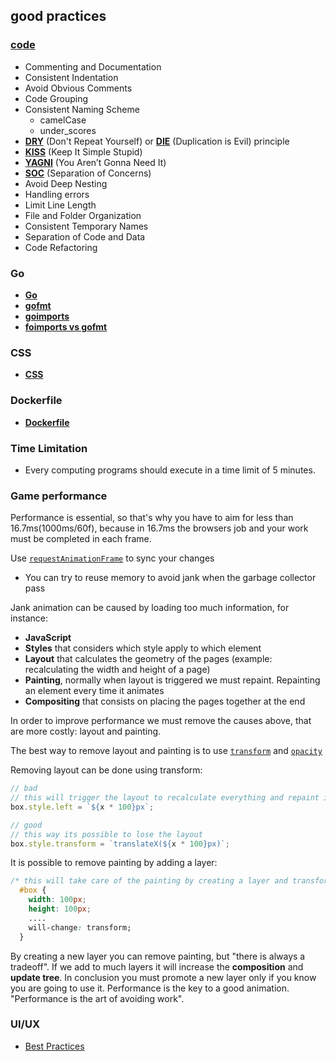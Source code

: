 ## good practices

### [code](https://code.tutsplus.com/tutorials/top-15-best-practices-for-writing-super-readable-code--net-8118)

- Commenting and Documentation
- Consistent Indentation
- Avoid Obvious Comments
- Code Grouping
- Consistent Naming Scheme
  - camelCase
  - under_scores
- [**DRY**](https://thefullstack.xyz/dry-yagni-kiss-tdd-soc-bdfu) (Don't Repeat Yourself) or [**DIE**](https://thefullstack.xyz/dry-yagni-kiss-tdd-soc-bdfu) (Duplication is Evil) principle
- [**KISS**](https://thefullstack.xyz/dry-yagni-kiss-tdd-soc-bdfu) (Keep It Simple Stupid)
- [**YAGNI**](https://thefullstack.xyz/dry-yagni-kiss-tdd-soc-bdfu) (You Aren’t Gonna Need It)
- [**SOC**](https://thefullstack.xyz/dry-yagni-kiss-tdd-soc-bdfu) (Separation of Concerns)
- Avoid Deep Nesting
- Handling errors
- Limit Line Length
- File and Folder Organization
- Consistent Temporary Names
- Separation of Code and Data
- Code Refactoring

### Go

- [**Go**](https://golang.org/doc/effective_go.html)
- [**gofmt**](https://golang.org/cmd/gofmt/)
- [**goimports**](https://godoc.org/golang.org/x/tools/cmd/goimports)
- [**foimports vs gofmt**](https://goinbigdata.com/goimports-vs-gofmt/)

### CSS

- [**CSS**](https://www.tothenew.com/blog/10-best-practices-in-css/)

### Dockerfile

- [**Dockerfile**](https://docs.docker.com/develop/develop-images/dockerfile_best-practices/)

### Time Limitation

- Every computing programs should execute in a time limit of 5 minutes.

### Game performance

Performance is essential, so that's why you have to aim for less than 16.7ms(1000ms/60f), because in 16.7ms the browsers job and your work must be completed in each frame.

Use [`requestAnimationFrame`](https://developer.mozilla.org/en-US/docs/Web/API/window/requestAnimationFrame) to sync your changes

- You can try to reuse memory to avoid jank when the garbage collector pass

Jank animation can be caused by loading too much information, for instance:

- **JavaScript**
- **Styles** that considers which style apply to which element
- **Layout** that calculates the geometry of the pages (example: recalculating the width and height of a page)
- **Painting**, normally when layout is triggered we must repaint. Repainting an element every time it animates
- **Compositing** that consists on placing the pages together at the end

In order to improve performance we must remove the causes above, that are more costly: layout and painting.

The best way to remove layout and painting is to use [`transform`](https://developer.mozilla.org/en-US/docs/Web/CSS/transform) and [`opacity`](https://developer.mozilla.org/en-US/docs/Web/CSS/opacity)

Removing layout can be done using transform:

```js
// bad
// this will trigger the layout to recalculate everything and repaint it again
box.style.left = `${x * 100}px`;

// good
// this way its possible to lose the layout
box.style.transform = `translateX(${x * 100}px)`;
```

It is possible to remove painting by adding a layer:

```css
/* this will take care of the painting by creating a layer and transform it*/
  #box {
    width: 100px;
    height: 100px;
    ....
    will-change: transform;
  }
```

By creating a new layer you can remove painting, but "there is always a tradeoff". If we add to much layers it will increase the **composition** and **update tree**. In conclusion you must promote a new layer only if you know you are going to use it. Performance is the key to a good animation. "Performance is the art of avoiding work".

### UI/UX

- [Best Practices](https://www.uxpin.com/studio/blog/guide-design-consistency-best-practices-ui-ux-designers/)
